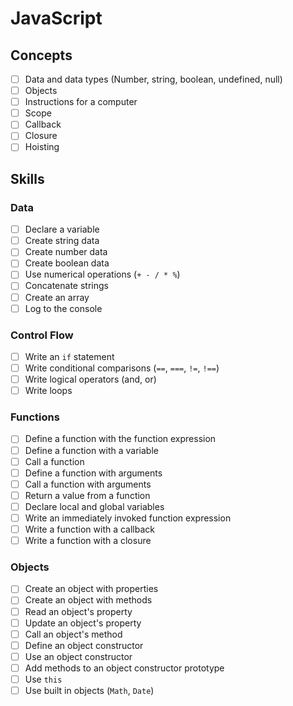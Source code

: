 # JavaScript

## Concepts

-[ ] Data and data types (Number, string, boolean, undefined, null)
-[ ] Objects
-[ ] Instructions for a computer
-[ ] Scope
-[ ] Callback
-[ ] Closure
-[ ] Hoisting

## Skills

### Data

-[ ] Declare a variable
-[ ] Create string data
-[ ] Create number data
-[ ] Create boolean data
-[ ] Use numerical operations (`+ - / * %`)
-[ ] Concatenate strings
-[ ] Create an array
-[ ] Log to the console

### Control Flow

-[ ] Write an `if` statement
-[ ] Write conditional comparisons (`==`, `===`, `!=`, `!==`)
-[ ] Write logical operators (and, or)
-[ ] Write loops

### Functions

-[ ] Define a function with the function expression
-[ ] Define a function with a variable
-[ ] Call a function
-[ ] Define a function with arguments
-[ ] Call a function with arguments
-[ ] Return a value from a function
-[ ] Declare local and global variables
-[ ] Write an immediately invoked function expression
-[ ] Write a function with a callback
-[ ] Write a function with a closure

### Objects

-[ ] Create an object with properties
-[ ] Create an object with methods
-[ ] Read an object's property
-[ ] Update an object's property
-[ ] Call an object's method
-[ ] Define an object constructor
-[ ] Use an object constructor
-[ ] Add methods to an object constructor prototype
-[ ] Use `this`
-[ ] Use built in objects (`Math`, `Date`)

